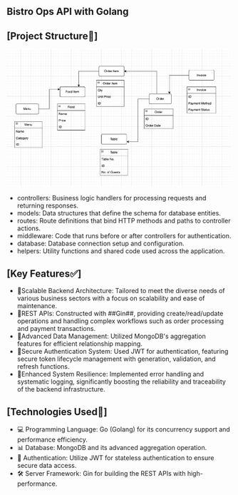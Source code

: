 ## Bistro Ops API with Golang

## [Project Structure📂] 
![Project Structure Diagram](https://github.com/Reneechang17/Backend_project-Restaurant-Management_Golang/blob/main/project-structure/go%20structure.jpg)
- controllers: Business logic handlers for processing requests and returning responses.
- models: Data structures that define the schema for database entities.
- routes: Route definitions that bind HTTP methods and paths to controller actions.
- middleware: Code that runs before or after controllers for authentication.
- database: Database connection setup and configuration.
- helpers: Utility functions and shared code used across the application.

## [Key Features✅]
- 🌟Scalable Backend Architecture: Tailored to meet the diverse needs of various business sectors with a focus on scalability and ease of maintenance.
- 🌟REST APIs: Constructed with ##Gin##, providing create/read/update operations and handling complex workflows such as order processing and payment transactions.
- 🌟Advanced Data Management: Utilized MongoDB's aggregation features for efficient relationship mapping.
- 🌟Secure Authentication System: Used JWT for authentication, featuring secure token lifecycle management with generation, validation, and refresh functions.
- 🌟Enhanced System Resilience: Implemented error handling and systematic logging, significantly boosting the reliability and traceability of the backend infrastructure.

## [Technologies Used🔧]
- 💻 Programming Language: Go (Golang) for its concurrency support and performance efficiency.
- 📊 Database: MongoDB and its advanced aggregation operation.
- 🔐 Authentication: Utilize JWT for stateless authentication to ensure secure data access.
- 🛠️ Server Framework: Gin for building the REST APIs with high-performance.


